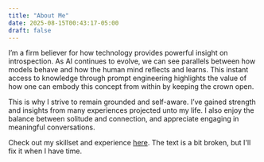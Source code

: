 ```yaml
---
title: "About Me"
date: 2025-08-15T00:43:17-05:00
draft: false
---
```


I’m a firm believer for how technology provides powerful insight on introspection. As AI continues to evolve, we can see parallels between how models behave and how the human mind reflects and learns. This instant access to knowledge through prompt engineering highlights the value of how one can embody this concept from within by keeping the crown open.

This is why I strive to remain grounded and self-aware. I’ve gained strength and insights from many experiences projected unto my life. I also enjoy the balance between solitude and connection, and appreciate engaging in meaningful conversations.

Check out my skillset and experience [here](https://public.tableau.com/views/Resume_17552945729570/Resume?:showVizHome=no&:embed=true). The text is a bit broken, but I'll fix it when I have time.
